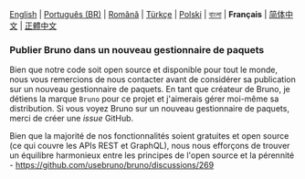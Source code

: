 [English](/publishing.md) | [Português (BR)](docs/publishing/publishing_pt_br.md) | [Română](docs/publishing/publishing_ro.md) | [Türkçe](/docs/publishing/publishing_tr.md) | [Polski](docs/publishing/publishing_pl.md) | [বাংলা](docs/publishing/publishing_bn.md) | **Français** | [简体中文](docs/publishing/publishing_cn.md) | [正體中文](docs/publishing/publishing_zhtw.md)

### Publier Bruno dans un nouveau gestionnaire de paquets

Bien que notre code soit open source et disponible pour tout le monde, nous vous remercions de nous contacter avant de considérer sa publication sur un nouveau gestionnaire de paquets. En tant que créateur de Bruno, je détiens la marque `Bruno` pour ce projet et j'aimerais gérer moi-même sa distribution. Si vous voyez Bruno sur un nouveau gestionnaire de paquets, merci de créer une _issue_ GitHub.

Bien que la majorité de nos fonctionnalités soient gratuites et open source (ce qui couvre les APIs REST et GraphQL), nous nous efforçons de trouver un équilibre harmonieux entre les principes de l'open source et la pérennité - https://github.com/usebruno/bruno/discussions/269
